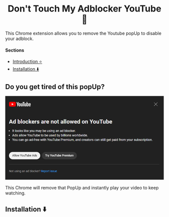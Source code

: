<h1 align='center'>Don't Touch My Adblocker YouTube 🚫</h1>

This Chrome extension allows you to remove the Youtube popUp to disable your adblock.

#### Sections
- [Introduction ⭐](https://github.com/iSaulX/DTMA-YouTube/edit/main/README.md#Introduction)
- [Installation ⬇️](https://github.com/iSaulX/DTMA-YouTube/edit/main/README.md#installation)

<h2 id='Introduction'>Do you get tired of this popUp? </h2>
<img src='/images/popUp.png'>

This Chrome will remove that PopUp and instantly play your video to keep watching.

<h2 id="installation">Installation ⬇️ </h2>

